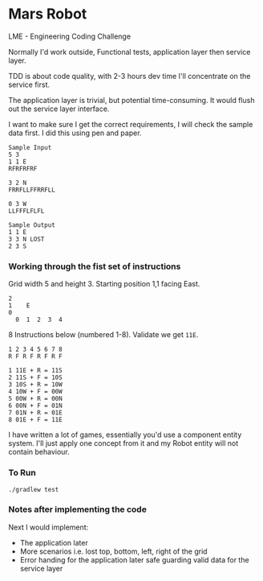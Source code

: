 # Mars Robot
LME - Engineering Coding Challenge

Normally I'd work outside, Functional tests, application layer then service layer.

TDD is about code quality, with 2-3 hours dev time I'll concentrate on the service first. 

The application layer is trivial, but potential time-consuming. It would flush out the service layer interface.

I want to make sure I get the correct requirements, I will check the sample data first. I did this using pen and paper.
```
Sample Input
5 3 
1 1 E
RFRFRFRF

3 2 N
FRRFLLFFRRFLL

0 3 W
LLFFFLFLFL

Sample Output
1 1 E
3 3 N LOST
2 3 S
```

### Working through the fist set of instructions
Grid width 5 and height 3.
Starting position 1,1 facing East.
```
2
1    E
0
  0  1  2  3  4
```

8 Instructions below (numbered 1-8). Validate we get `11E`. 
```
1 2 3 4 5 6 7 8
R F R F R F R F

1 11E + R = 11S
2 11S + F = 10S
3 10S + R = 10W
4 10W + F = 00W
5 00W + R = 00N
6 00N + F = 01N
7 01N + R = 01E
8 01E + F = 11E
```

I have written a lot of games, essentially you'd use a component entity system. I'll just apply one concept from it and my Robot entity will not contain behaviour.

### To Run
```./gradlew test```

### Notes after implementing the code
Next I would implement:
  * The application later
  * More scenarios i.e. lost top, bottom, left, right of the grid
  * Error handing for the application later safe guarding valid data for the service layer
